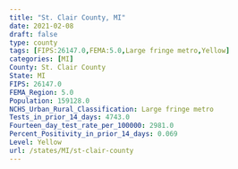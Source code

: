 ```yaml
---
title: "St. Clair County, MI"
date: 2021-02-08
draft: false
type: county
tags: [FIPS:26147.0,FEMA:5.0,Large fringe metro,Yellow]
categories: [MI]
County: St. Clair County
State: MI
FIPS: 26147.0
FEMA_Region: 5.0
Population: 159128.0
NCHS_Urban_Rural_Classification: Large fringe metro
Tests_in_prior_14_days: 4743.0
Fourteen_day_test_rate_per_100000: 2981.0
Percent_Positivity_in_prior_14_days: 0.069
Level: Yellow
url: /states/MI/st-clair-county
---
```



